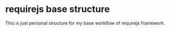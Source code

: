 # requirejs base structure
This is just personal structure for my base workflow of requirejs framework.
